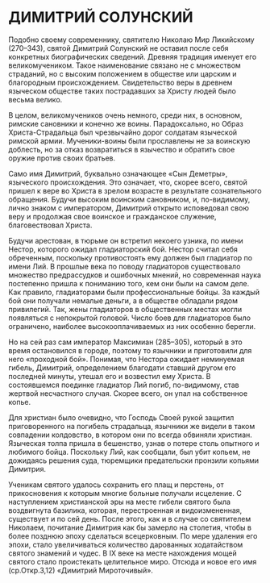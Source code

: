 # ДИМИТРИЙ СОЛУНСКИЙ

Подобно своему современнику, святителю Николаю Мир Ликийскому (270–343), святой Димитрий Солунский не оставил после себя конкретных биографических сведений. Древняя традиция именует его великомучеником. Такое наименование связано не с множеством страданий, но с высоким положением в обществе или царским и благородным происхождением. Свидетельство веры в древнем языческом обществе таких пострадавших за Христу людей было весьма велико.

В целом, великомучеников очень немного, среди них, в основном, римские сановники и конечно же воины. Парадоксально, но Образ Христа-Страдальца был чрезвычайно дорог солдатам языческой римской армии. Мученики-воины были прославлены не за воинскую доблесть, но за отказ возвратиться в язычество и обратить свое оружие против своих братьев.

Само имя Димитрий, буквально означающее «Сын Деметры», языческого происхождения. Это означает, что, скорее всего, святой пришел к вере во Христа в зрелом возрасте в результате сознательного обращения. Будучи высоким воинским сановником, и, по-видимому, лично знаком с императором, Димитрий открыто исповедовал свою веру и продолжая свое воинское и гражданское служение, благовествовал Христа.

Будучи арестован, в тюрьме он встретил некоего узника, по имени Нестор, которого ожидал гладиаторский бой. Нестор считал себя обреченным, поскольку противостоять ему должен был гладиатор по имени Лий. В прошлые века по поводу гладиаторов существовало множество предрассудков и ошибочных мнений, но современная наука постепенно пришла к пониманию того, кем они были на самом деле. Как правило, гладиаторами были профессиональные бойцы. За каждый бой они получали немалые деньги, а в обществе обладали рядом привилегий. Так, жены гладиаторов в общественных местах могли появляться с непокрытой головой. Число боев для гладиаторов было ограничено, наиболее высокооплачиваемых из них особенно берегли.

Но на сей раз сам император Максимиан (285–305), который в это время остановился в городе, поэтому то язычники и приготовили для него «проходной бой». Понимая, что Нестора ожидает неминуемая гибель, Димитрий, определением благодати ставший другом его последней минуты, утешал его и возвестил ему Христа. В состоявшемся поединке гладиатор Лий погиб, по-видимому, став жертвой несчастного случая. Скорее всего, он упал на собственное копье.

Для христиан было очевидно, что Господь Своей рукой защитил приговоренного на погибель страдальца, язычники же видели в таком совпадении колдовство, в котором они по всегда обвиняли христиан. Языческая толпа пришла в бешенство, узнав о потере столь опытного и любимого бойца. Поскольку Лий, как сообщали, был убит копьем, не дожидаясь решения суда, тюремщики предательски пронзили копьями Димитрия.

Ученикам святого удалось сохранить его плащ и перстень, от прикосновения к которым многие больные получали исцеление. С наступлением христианской эры на месте гибели святого была воздвигнута базилика, которая, перестроенная и видоизмененная, существует и по сей день. После этого, как и в случае со святителем Николаем, почитание Димитрия как бы замерло на столетия, чтобы в более позднюю эпоху сделаться всецерковным. По мере удаления его эпохи, стало увеличиваться количество дарованных ходатайством святого знамений и чудес. В IX веке на месте нахождения мощей святого стало проистекать целительное миро. Отсюда и новое его имя (ср.Откр.3,12) «Димитрий Мироточивый».
